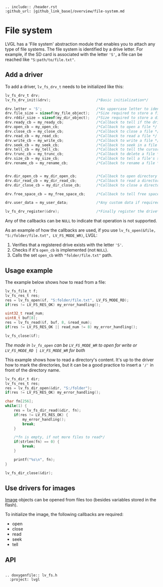 ```eval_rst
.. include:: /header.rst 
:github_url: |github_link_base|/overview/file-system.md
```
# File system

LVGL has a 'File system' abstraction module that enables you to attach any type of file systems.
The file system is identified by a drive letter.
For example, if the SD card is associated with the letter `'S'`, a file can be reached like `"S:path/to/file.txt"`.

## Add a driver

To add a driver, `lv_fs_drv_t` needs to be initialized like this:
```c
lv_fs_drv_t drv;
lv_fs_drv_init(&drv);                     /*Basic initialization*/

drv.letter = 'S';                         /*An uppercase letter to identify the drive */
drv.file_size = sizeof(my_file_object);   /*Size required to store a file object*/
drv.rddir_size = sizeof(my_dir_object);   /*Size required to store a directory object (used by dir_open/close/read)*/
drv.ready_cb = my_ready_cb;               /*Callback to tell if the drive is ready to use */
drv.open_cb = my_open_cb;                 /*Callback to open a file */
drv.close_cb = my_close_cb;               /*Callback to close a file */
drv.read_cb = my_read_cb;                 /*Callback to read a file */
drv.write_cb = my_write_cb;               /*Callback to write a file */
drv.seek_cb = my_seek_cb;                 /*Callback to seek in a file (Move cursor) */
drv.tell_cb = my_tell_cb;                 /*Callback to tell the cursor position  */
drv.trunc_cb = my_trunc_cb;               /*Callback to delete a file */
drv.size_cb = my_size_cb;                 /*Callback to tell a file's size */
drv.rename_cb = my_rename_cb;             /*Callback to rename a file */


drv.dir_open_cb = my_dir_open_cb;         /*Callback to open directory to read its content */
drv.dir_read_cb = my_dir_read_cb;         /*Callback to read a directory's content */
drv.dir_close_cb = my_dir_close_cb;       /*Callback to close a directory */

drv.free_space_cb = my_free_space_cb;     /*Callback to tell free space on the drive */

drv.user_data = my_user_data;             /*Any custom data if required*/

lv_fs_drv_register(&drv);                 /*Finally register the drive*/

```

Any of the callbacks can be `NULL` to indicate that operation is not supported.

As an example of how the callbacks are used, if you use `lv_fs_open(&file, "S:/folder/file.txt", LV_FS_MODE_WR)`, LVGL:

1. Verifies that a registered drive exists with the letter `'S'`.
2. Checks if it's `open_cb` is implemented (not `NULL`).
3. Calls the set `open_cb` with `"folder/file.txt"` path.

## Usage example

The example below shows how to read from a file:
```c
lv_fs_file_t f;
lv_fs_res_t res;
res = lv_fs_open(&f, "S:folder/file.txt", LV_FS_MODE_RD);
if(res != LV_FS_RES_OK) my_error_handling();

uint32_t read_num;
uint8_t buf[8];
res = lv_fs_read(&f, buf, 8, &read_num);
if(res != LV_FS_RES_OK || read_num != 8) my_error_handling();

lv_fs_close(&f);
```
*The mode in `lv_fs_open` can be `LV_FS_MODE_WR` to open for write or `LV_FS_MODE_RD | LV_FS_MODE_WR` for both*

This example shows how to read a directory's content. It's up to the driver how to mark the directories, but it can be a good practice to insert a `'/'` in front of the directory name.
```c
lv_fs_dir_t dir;
lv_fs_res_t res;
res = lv_fs_dir_open(&dir, "S:/folder");
if(res != LV_FS_RES_OK) my_error_handling();

char fn[256];
while(1) {
    res = lv_fs_dir_read(&dir, fn);
    if(res != LV_FS_RES_OK) {
        my_error_handling();
        break;
    }

    /*fn is empty, if not more files to read*/
    if(strlen(fn) == 0) {
        break;
    }

    printf("%s\n", fn);
}

lv_fs_dir_close(&dir);
```

## Use drivers for images

[Image](/widgets/core/img) objects can be opened from files too (besides variables stored in the flash).

To initialize the image, the following callbacks are required:
- open
- close
- read
- seek
- tell


## API

```eval_rst

.. doxygenfile:: lv_fs.h
  :project: lvgl

```
